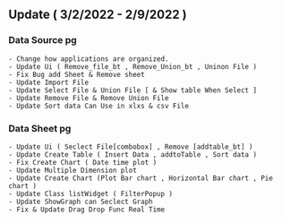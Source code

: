 ## Update ( 3/2/2022 - 2/9/2022 ) 
### Data Source pg
    - Change how applications are organized.
    - Update Ui ( Remove_file_bt , Remove_Union_bt , Uninon File )
    - Fix Bug add Sheet & Remove sheet
    - Update Import File 
    - Update Select File & Union File [ & Show table When Select ]
    - Update Remove File & Remove Union File
    - Update Sort data Can Use in xlxs & csv File
### Data Sheet pg
    - Update Ui ( Seclect File[combobox] , Remove [addtable_bt] )
    - Update Create Table ( Insert Data , addtoTable , Sort data )
    - Fix Create Chart ( Date time plot )
    - Update Multiple Dimension plot 
    - Update Create Chart (Plot Bar chart , Horizontal Bar chart , Pie chart )
    - Update Class listWidget ( FilterPopup )
    - Update ShowGraph can Seclect Graph 
    - Fix & Update Drag Drop Func Real Time 
  
  
